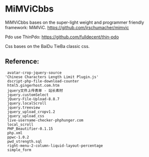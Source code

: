 # MiMViCbbs


MiMViCbbs bases on the super-light weight and programmer friendly framework: MiMViC.
    https://github.com/jrschumacher/mimvic

Pdo use ThinPdo: 
    https://github.com/fulldecent/thin-pdo
   
Css bases on  the BaiDu TieBa classic css.

Reference:
------------

     avatar-crop-jquery-source
    'Chinese Characters Length Limit Plugin.js'
     dscript-php-file-download-counter
     html5.gingerhost.com.htm
     jquery文件上传表单 - 站长素材
     jquery.customSelect
     jQuery-File-Upload-8.8.7
     jquery.localScroll
     jquery.treeview
     jquery_upload_cropv1.2
     jquery_upload_css
     live-username-checker-phphunger.com
     local_scroll
     PHP_Beautifier-0.1.15
     php.xml
     ppwc-1.0.2
     pwd_strength.sql
     right-menu-2-column-liquid-layout-percentage
     simple_form
